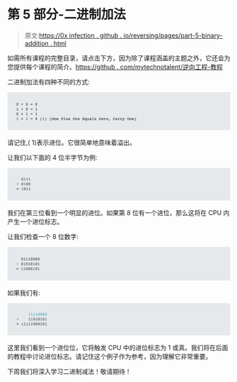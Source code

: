 # 第 5 部分-二进制加法

> 原文:[https://0x infection . github . io/reversing/pages/part-5-binary-addition . html](https://0xinfection.github.io/reversing/pages/part-5-binary-addition.html)

如需所有课程的完整目录，请点击下方，因为除了课程涵盖的主题之外，它还会为您提供每个课程的简介。[https://github . com/mytechnotalent/逆向工程-教程](https://github.com/mytechnotalent/Reverse-Engineering-Tutorial)

二进制加法有四种不同的方式:

![](img/074fc6d4cb1590d50a3093fc77f939c5.png)

请记住,( 1)表示进位。它很简单地意味着溢出。

让我们以下面的 4 位半字节为例:

![](img/5109e4ffc6f2650ed6690e0382a79084.png)

我们在第三位看到一个明显的进位。如果第 8 位有一个进位，那么这将在 CPU 内产生一个进位标志。

让我们检查一个 8 位数字:

![](img/7a232310a2c31d644501b44e7128b6fe.png)

如果我们有:

![](img/8e365a5653657abea3c6d0bcc4955190.png)

这里我们看到一个进位位，它将触发 CPU 中的进位标志为 1 或真。我们将在后面的教程中讨论进位标志。请记住这个例子作为参考，因为理解它非常重要。

下周我们将深入学习二进制减法！敬请期待！